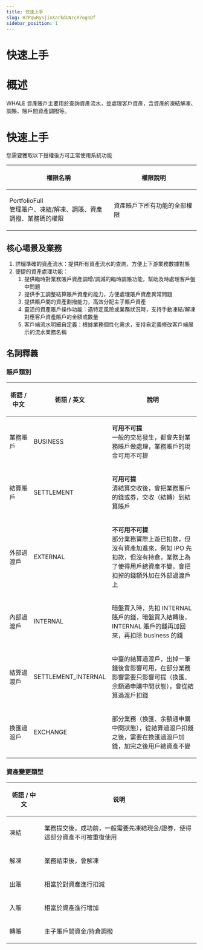 ```yaml
---
title: 快速上手
slug: H7PqwRysjinXarkdUNrcR7ognDf
sidebar_position: 1
---
```



# 快速上手

# 概述

WHALE 資產賬戶主要用於查詢資產流水，並處理客戶資產，含資產的凍結解凍、調賬、賬戶間資產調撥等。

# 快速上手

您需要獲取以下授權後方可正常使用系統功能

<table header_row="1">
<colgroup>
<col width="380"/>
<col width="346"/>
</colgroup>
<thead>
<tr><th><p>權限名稱</p></th><th><p>權限說明</p></th></tr>
</thead>
<tbody>
<tr><td><p>PortfolioFull<br/>管理賬户、凍結/解凍、調賬、資產調撥、業務碼的權限</p></td><td><p>資產賬戶下所有功能的全部權限</p></td></tr>
</tbody>
</table>

## 核心場景及業務

1. 詳細準確的資產流水：提供所有資產流水的查詢，方便上下游業務數據對賬
2. 便捷的資產處理功能：
    1. 提供臨時對業務賬戶資產調增/調減的臨時調賬功能，幫助及時處理客戶盤中問題
    2. 提供手工調整結算賬戶資產的能力，方便處理賬戶資產異常問題
    3. 提供賬戶間的資產劃撥能力，高效分配主子賬戶資產
    4. 靈活的資產賬戶操作功能：遇特定風險或業務狀況時，支持手動凍結/解凍對應客戶資產賬戶的金額或數量
    5. 客戶端流水明細自定義：根據業務個性化需求，支持自定義修改客戶端展示的流水業務名稱

## 名詞釋義

### 賬**戶類別**

<table header_column="1" header_row="1">
<colgroup>
<col width="124"/>
<col width="116"/>
<col width="485"/>
</colgroup>
<thead>
<tr><th><p>術語 / 中文</p></th><th><p>術語 / 英文</p></th><th><p>說明</p></th></tr>
</thead>
<tbody>
<tr><td><p>業務賬戶</p></td><td><p>BUSINESS</p></td><td><p><strong>可用不可提</strong><br/>一般的交易發生，都會先對業務賬戶做處理，業務賬戶的現金可用不可提</p></td></tr>
<tr><td><p>結算賬戶</p></td><td><p>SETTLEMENT</p></td><td><p><strong>可用可提</strong><br/>清結算交收後，會把業務賬戶的錢或券，交收（結轉）到結算賬戶</p></td></tr>
<tr><td><p>外部過渡戶</p></td><td><p>EXTERNAL</p></td><td><p><strong>不可用不可提</strong><br/>部分業務實際上遊已扣款，但沒有資產加進來，例如 IPO 先扣款，但沒有持倉，業務上為了使得用戶總資產不變，會把扣掉的錢額外加在外部過渡戶上</p></td></tr>
<tr><td><p>內部過渡戶</p></td><td><p>INTERNAL</p></td><td><p>暗盤買入時，先扣 INTERNAL 賬戶的錢，暗盤買入結轉後，INTERNAL 賬戶的錢再加回來，再扣除 business 的錢</p></td></tr>
<tr><td><p>結算過渡戶</p></td><td><p>SETTLEMENT_INTERNAL</p></td><td><p>中臺的結算過渡戶，出掉一筆錢後會影響可用，在部分業務影響需要只影響可提（換匯、余額通申購中間狀態），會從結算過渡戶扣錢</p></td></tr>
<tr><td><p>換匯過渡戶</p></td><td><p>EXCHANGE</p></td><td><p>部分業務（換匯、余額通申購中間狀態），從結算過渡戶扣錢之後，需要在換匯過渡戶加錢，加完之後用戶總資產不變</p></td></tr>
</tbody>
</table>

### **資產變更類型**

<table header_column="1" header_row="1">
<colgroup>
<col width="124"/>
<col width="601"/>
</colgroup>
<thead>
<tr><th><p><strong>術語 / 中文</strong></p></th><th><p><strong>说明</strong></p></th></tr>
</thead>
<tbody>
<tr><td><p>凍結</p></td><td><p>業務提交後，成功前，一般需要先凍結現金/證券，使得這部分資產不可被重復使用</p></td></tr>
<tr><td><p>解凍</p></td><td><p>業務結束後，會解凍</p></td></tr>
<tr><td><p>出賬</p></td><td><p>相當於對資產進行扣減</p></td></tr>
<tr><td><p>入賬</p></td><td><p>相當於資產進行增加</p></td></tr>
<tr><td><p>轉賬</p></td><td><p>主子賬戶間資金/持倉調撥</p></td></tr>
</tbody>
</table>

